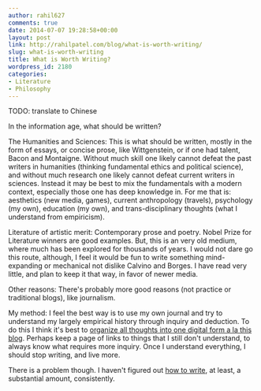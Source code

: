 ```yaml
---
author: rahil627
comments: true
date: 2014-07-07 19:28:58+00:00
layout: post
link: http://rahilpatel.com/blog/what-is-worth-writing/
slug: what-is-worth-writing
title: What is Worth Writing?
wordpress_id: 2180
categories:
- Literature
- Philosophy
---
```


TODO: translate to Chinese

In the information age, what should be written?

The Humanities and Sciences:
This is what should be written, mostly in the form of essays, or concise prose, like Wittgenstein, or if one had talent, Bacon and Montaigne. Without much skill one likely cannot defeat the past writers in humanities (thinking fundamental ethics and political science), and without much research one likely cannot defeat current writers in sciences. Instead it may be best to mix the fundamentals with a modern context, especially those one has deep knowledge in. For me that is: aesthetics (new media, games), current anthropology (travels), psychology (my own), education (my own), and trans-disciplinary thoughts (what I understand from empiricism).

Literature of artistic merit:
Contemporary prose and poetry. Nobel Prize for Literature winners are good examples. But, this is an very old medium, where much has been explored for thousands of years. I would not dare go this route, although, I feel it would be fun to write something mind-expanding or mechanical not dislike Calvino and Borges. I have read very little, and plan to keep it that way, in favor of newer media.

Other reasons:
There's probably more good reasons (not practice or traditional blogs), like journalism.

My method:
I feel the best way is to use my own journal and try to understand my largely empirical history through inquiry and deduction. To do this I think it's best to [organize all thoughts into one digital form a la this blog](http://www.rahilpatel.com/blog/the-purpose-of-a-blog-a-medium-for-essays-and-self-assessments). Perhaps keep a page of links to things that I still don't understand, to always know what requires more inquiry. Once I understand everything, I should stop writing, and live more.

There is a problem though. I haven't figured out [how to write](how-and-when-to-write-and-the-impossibility-of-a-solitary-life), at least, a substantial amount, consistently.
